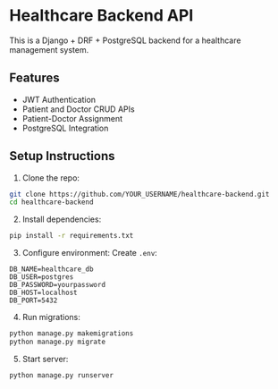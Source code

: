 # Healthcare Backend API

This is a Django + DRF + PostgreSQL backend for a healthcare management system.

## Features
- JWT Authentication
- Patient and Doctor CRUD APIs
- Patient-Doctor Assignment
- PostgreSQL Integration

## Setup Instructions

1. Clone the repo:
```bash
git clone https://github.com/YOUR_USERNAME/healthcare-backend.git
cd healthcare-backend
```

2. Install dependencies:
```bash
pip install -r requirements.txt
```

3. Configure environment:
Create `.env`:
```
DB_NAME=healthcare_db
DB_USER=postgres
DB_PASSWORD=yourpassword
DB_HOST=localhost
DB_PORT=5432
```

4. Run migrations:
```bash
python manage.py makemigrations
python manage.py migrate
```

5. Start server:
```bash
python manage.py runserver
```
